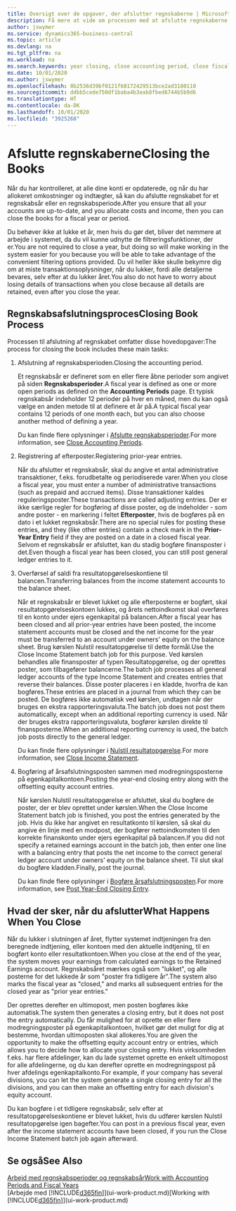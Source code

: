 ```yaml
---
title: Oversigt over de opgaver, der afslutter regnskaberne | Microsoft Docs
description: Få mere at vide om processen med at afslutte regnskaberne for et regnskabsår eller en -periode, og hvad der sker, når du lukker ved årets afslutning.
author: jswymer
ms.service: dynamics365-business-central
ms.topic: article
ms.devlang: na
ms.tgt_pltfrm: na
ms.workload: na
ms.search.keywords: year closing, close accounting period, close fiscal year, bank account detailed trial balance
ms.date: 10/01/2020
ms.author: jswymer
ms.openlocfilehash: 0b2536d39bf0121f68172429513bce2ad3180110
ms.sourcegitcommit: ddbb5cede750df1baba4b3eab8fbed6744b5b9d6
ms.translationtype: HT
ms.contentlocale: da-DK
ms.lasthandoff: 10/01/2020
ms.locfileid: "3925268"
---
```

# <a name="closing-the-books"></a><span data-ttu-id="9497b-103">Afslutte regnskaberne</span><span class="sxs-lookup"><span data-stu-id="9497b-103">Closing the Books</span></span>
<span data-ttu-id="9497b-104">Når du har kontrolleret, at alle dine konti er opdaterede, og når du har allokeret omkostninger og indtægter, så kan du afslutte regnskabet for et regnskabsår eller en regnskabsperiode.</span><span class="sxs-lookup"><span data-stu-id="9497b-104">After you ensure that all your accounts are up-to-date, and you allocate costs and income, then you can close the books for a fiscal year or period.</span></span>

<span data-ttu-id="9497b-105">Du behøver ikke at lukke et år, men hvis du gør det, bliver det nemmere at arbejde i systemet, da du vil kunne udnytte de filtreringsfunktioner, der er.</span><span class="sxs-lookup"><span data-stu-id="9497b-105">You are not required to close a year, but doing so will make working in the system easier for you because you will be able to take advantage of the convenient filtering options provided.</span></span> <span data-ttu-id="9497b-106">Du vil heller ikke skulle bekymre dig om at miste transaktionsoplysninger, når du lukker, fordi alle detaljerne bevares, selv efter at du lukker året.</span><span class="sxs-lookup"><span data-stu-id="9497b-106">You also do not have to worry about losing details of transactions when you close because all details are retained, even after you close the year.</span></span>

## <a name="closing-book-process"></a><span data-ttu-id="9497b-107">Regnskabsafslutningsproces</span><span class="sxs-lookup"><span data-stu-id="9497b-107">Closing Book Process</span></span>
<span data-ttu-id="9497b-108">Processen til afslutning af regnskabet omfatter disse hovedopgaver:</span><span class="sxs-lookup"><span data-stu-id="9497b-108">The process for closing the book includes these main tasks:</span></span>

1. <span data-ttu-id="9497b-109">Afslutning af regnskabsperioden.</span><span class="sxs-lookup"><span data-stu-id="9497b-109">Closing the accounting period.</span></span>

    <span data-ttu-id="9497b-110">Et regnskabsår er defineret som en eller flere åbne perioder som angivet på siden **Regnskabsperioder**.</span><span class="sxs-lookup"><span data-stu-id="9497b-110">A fiscal year is defined as one or more open periods as defined on the **Accounting Periods** page.</span></span> <span data-ttu-id="9497b-111">Et typisk regnskabsår indeholder 12 perioder på hver en måned, men du kan også vælge en anden metode til at definere et år på.</span><span class="sxs-lookup"><span data-stu-id="9497b-111">A typical fiscal year contains 12 periods of one month each, but you can also choose another method of defining a year.</span></span>

    <span data-ttu-id="9497b-112">Du kan finde flere oplysninger i [Afslutte regnskabsperioder](year-close-account-periods.md).</span><span class="sxs-lookup"><span data-stu-id="9497b-112">For more information, see [Close Accounting Periods](year-close-account-periods.md).</span></span>
2. <span data-ttu-id="9497b-113">Registrering af efterposter.</span><span class="sxs-lookup"><span data-stu-id="9497b-113">Registering prior-year entries.</span></span>

    <span data-ttu-id="9497b-114">Når du afslutter et regnskabsår, skal du angive et antal administrative transaktioner, f.eks. forudbetalte og periodiserede varer.</span><span class="sxs-lookup"><span data-stu-id="9497b-114">When you close a fiscal year, you must enter a number of administrative transactions (such as prepaid and accrued items).</span></span> <span data-ttu-id="9497b-115">Disse transaktioner kaldes reguleringsposter.</span><span class="sxs-lookup"><span data-stu-id="9497b-115">These transactions are called adjusting entries.</span></span> <span data-ttu-id="9497b-116">Der er ikke særlige regler for bogføring af disse poster, og de indeholder - som andre poster - en markering i feltet **Efterposter**, hvis de bogføres på en dato i et lukket regnskabsår.</span><span class="sxs-lookup"><span data-stu-id="9497b-116">There are no special rules for posting these entries, and they (like other entries) contain a check mark in the **Prior-Year Entry** field if they are posted on a date in a closed fiscal year.</span></span> <span data-ttu-id="9497b-117">Selvom et regnskabsår er afsluttet, kan du stadig bogføre finansposter i det.</span><span class="sxs-lookup"><span data-stu-id="9497b-117">Even though a fiscal year has been closed, you can still post general ledger entries to it.</span></span>
3. <span data-ttu-id="9497b-118">Overførsel af saldi fra resultatopgørelseskontiene til balancen.</span><span class="sxs-lookup"><span data-stu-id="9497b-118">Transferring balances from the income statement accounts to the balance sheet.</span></span>

    <span data-ttu-id="9497b-119">Når et regnskabsår er blevet lukket og alle efterposterne er bogført, skal resultatopgørelseskontoen lukkes, og årets nettoindkomst skal overføres til en konto under ejers egenkapital på balancen.</span><span class="sxs-lookup"><span data-stu-id="9497b-119">After a fiscal year has been closed and all prior-year entries have been posted, the income statement accounts must be closed and the net income for the year must be transferred to an account under owners' equity on the balance sheet.</span></span> <span data-ttu-id="9497b-120">Brug kørslen Nulstil resultatopgørelse til dette formål.</span><span class="sxs-lookup"><span data-stu-id="9497b-120">Use the Close Income Statement batch job for this purpose.</span></span> <span data-ttu-id="9497b-121">Ved kørslen behandles alle finansposter af typen Resultatopgørelse, og der oprettes poster, som tilbagefører balancerne.</span><span class="sxs-lookup"><span data-stu-id="9497b-121">The batch job processes all general ledger accounts of the type Income Statement and creates entries that reverse their balances.</span></span> <span data-ttu-id="9497b-122">Disse poster placeres i en kladde, hvorfra de kan bogføres.</span><span class="sxs-lookup"><span data-stu-id="9497b-122">These entries are placed in a journal from which they can be posted.</span></span> <span data-ttu-id="9497b-123">De bogføres ikke automatisk ved kørslen, undtagen når der bruges en ekstra rapporteringsvaluta.</span><span class="sxs-lookup"><span data-stu-id="9497b-123">The batch job does not post them automatically, except when an additional reporting currency is used.</span></span> <span data-ttu-id="9497b-124">Når der bruges ekstra rapporteringsvaluta, bogfører kørslen direkte til finansposterne.</span><span class="sxs-lookup"><span data-stu-id="9497b-124">When an additional reporting currency is used, the batch job posts directly to the general ledger.</span></span>

    <span data-ttu-id="9497b-125">Du kan finde flere oplysninger i [Nulstil resultatopgørelse](year-close-income-statement.md).</span><span class="sxs-lookup"><span data-stu-id="9497b-125">For more information, see [Close Income Statement](year-close-income-statement.md).</span></span>
4. <span data-ttu-id="9497b-126">Bogføring af årsafslutningsposten sammen med modregningsposterne på egenkapitalkontoen.</span><span class="sxs-lookup"><span data-stu-id="9497b-126">Posting the year-end closing entry along with the offsetting equity account entries.</span></span>

    <span data-ttu-id="9497b-127">Når kørslen Nulstil resultatopgørelse er afsluttet, skal du bogføre de poster, der er blev oprettet under kørslen.</span><span class="sxs-lookup"><span data-stu-id="9497b-127">When the Close Income Statement batch job is finished, you post the entries generated by the job.</span></span> <span data-ttu-id="9497b-128">Hvis du ikke har angivet en resultatkonto til kørslen, så skal du angive én linje med en modpost, der bogfører nettoindkomsten til den korrekte finanskonto under ejers egenkapital på balancen.</span><span class="sxs-lookup"><span data-stu-id="9497b-128">If you did not specify a retained earnings account in the batch job, then enter one line with a balancing entry that posts the net income to the correct general ledger account under owners' equity on the balance sheet.</span></span> <span data-ttu-id="9497b-129">Til slut skal du bogføre kladden.</span><span class="sxs-lookup"><span data-stu-id="9497b-129">Finally, post the journal.</span></span>

    <span data-ttu-id="9497b-130">Du kan finde flere oplysninger i [Bogføre årsafslutningsposten](year-how-post-year-end-close-entry.md).</span><span class="sxs-lookup"><span data-stu-id="9497b-130">For more information, see [Post Year-End Closing Entry](year-how-post-year-end-close-entry.md).</span></span>

## <a name="what-happens-when-you-close"></a><span data-ttu-id="9497b-131">Hvad der sker, når du afslutter</span><span class="sxs-lookup"><span data-stu-id="9497b-131">What Happens When You Close</span></span>
<span data-ttu-id="9497b-132">Når du lukker i slutningen af året, flytter systemet indtjeningen fra den beregnede indtjening, eller kontoen med den aktuelle indtjening, til en bogført konto eller resultatkontoen.</span><span class="sxs-lookup"><span data-stu-id="9497b-132">When you close at the end of the year, the system moves your earnings from calculated earnings to the Retained Earnings account.</span></span> <span data-ttu-id="9497b-133">Regnskabsåret mærkes også som "lukket", og alle posterne for det lukkede år som "poster fra tidligere år".</span><span class="sxs-lookup"><span data-stu-id="9497b-133">The system also marks the fiscal year as "closed," and marks all subsequent entries for the closed year as "prior year entries."</span></span>

<span data-ttu-id="9497b-134">Der oprettes derefter en ultimopost, men posten bogføres ikke automatisk.</span><span class="sxs-lookup"><span data-stu-id="9497b-134">The system then generates a closing entry, but it does not post the entry automatically.</span></span> <span data-ttu-id="9497b-135">Du får mulighed for at oprette en eller flere modregningsposter på egenkapitalkontoen, hvilket gør det muligt for dig at bestemme, hvordan ultimoposten skal allokeres.</span><span class="sxs-lookup"><span data-stu-id="9497b-135">You are given the opportunity to make the offsetting equity account entry or entries, which allows you to decide how to allocate your closing entry.</span></span> <span data-ttu-id="9497b-136">Hvis virksomheden f.eks. har flere afdelinger, kan du lade systemet oprette en enkelt ultimopost for alle afdelingerne, og du kan derefter oprette en modregningspost på hver afdelings egenkapitalkonto.</span><span class="sxs-lookup"><span data-stu-id="9497b-136">For example, if your company has several divisions, you can let the system generate a single closing entry for all the divisions, and you can then make an offsetting entry for each division's equity account.</span></span>

<span data-ttu-id="9497b-137">Du kan bogføre i et tidligere regnskabsår, selv efter at resultatopgørelseskontiene er blevet lukket, hvis du udfører kørslen Nulstil resultatopgørelse igen bagefter.</span><span class="sxs-lookup"><span data-stu-id="9497b-137">You can post in a previous fiscal year, even after the income statement accounts have been closed, if you run the Close Income Statement batch job again afterward.</span></span>

## <a name="see-also"></a><span data-ttu-id="9497b-138">Se også</span><span class="sxs-lookup"><span data-stu-id="9497b-138">See Also</span></span>

[<span data-ttu-id="9497b-139">Arbejd med regnskabsperioder og regnskabsår</span><span class="sxs-lookup"><span data-stu-id="9497b-139">Work with Accounting Periods and Fiscal Years</span></span>](finance-accounting-periods-and-fiscal-years.md)  
<span data-ttu-id="9497b-140">[Arbejde med [!INCLUDE[d365fin](includes/d365fin_md.md)]](ui-work-product.md)</span><span class="sxs-lookup"><span data-stu-id="9497b-140">[Working with [!INCLUDE[d365fin](includes/d365fin_md.md)]](ui-work-product.md)</span></span>
